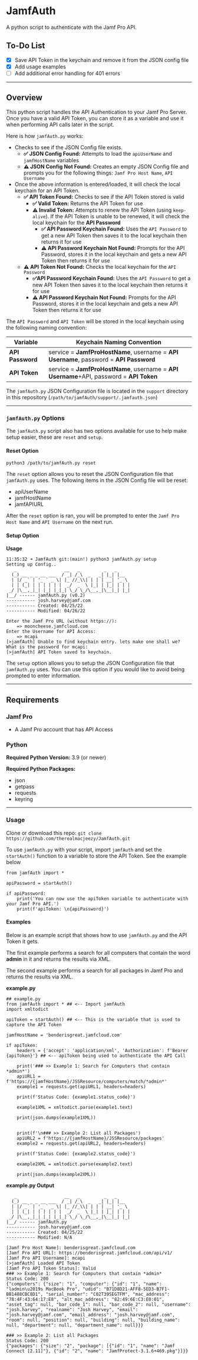 # JamfAuth

A python script to authenticate with the Jamf Pro API.

## To-Do List
 - [x] Save API Token in the keychain and remove it from the JSON config file
 - [x] Add usage examples
 - [ ] Add additional error handling for 401 errors

---

## Overview
This python script handles the API Authentication to your Jamf Pro Server. Once you have a valid API Token, you can store it as a variable and use it when performing API calls later in the script.

Here is how `jamfAuth.py` works:
 - Checks to see if the JSON Config file exists. 
   - **✅ JSON Config Found:** Attempts to load the `apiUserName` and `jamfHostName` variables
   - **⚠️ JSON Config Not Found:** Creates an empty JSON Config file and prompts you for the following things: `Jamf Pro Host Name`, `API Username`
 - Once the above information is entered/loaded, it will check the local keychain for an API Token.
   - **✅ API Token Found:** Checks to see if the API Token stored is valid
     - **✅ Valid Token:** Returns the API Token for use
     - **⚠️ Invalid Token:** Attempts to renew the API Token (using `keep-alive`). If the API Token is unable to be renewed, it will check the local keychain for the **API Password**
       - **✅ API Password Keychain Found:** Uses the `API Password` to get a new API Token then saves it to the local keychain then returns it for use
       - **⚠️ API Password Keychain Not Found:** Prompts for the API Password, stores it in the local keychain and gets a new API Token then returns it for use
   - **⚠️ API Token Not Found:** Checks the local keychain for the `API Password`
       - **✅API Password Keychain Found:** Uses the `API Password` to get a new API Token then saves it to the local keychain then returns it for use
       - **⚠️ API Password Keychain Not Found:** Prompts for the API Password, stores it in the local keychain and gets a new API Token then returns it for use



The `API Password` and `API Token` will be stored in the local keychain using the following naming convention:

**Variable** | **Keychain Naming Convention**
---------------- | --------------
**API Password** | service = **JamfProHostName**, username = **API Username**, password = **API Password**
**API Token** | service = **JamfProHostName**, username = **API Username**+API, password = **API Token**


The `jamfAuth.py` JSON Configuration file is located in the `support` directory in this repository (`/path/to/jamfAuth/support/.jamfauth.json`)

---
### `jamfAuth.py` Options
The `jamfAuth.py` script also has two options available for use to help make setup easier, these are `reset` and `setup`.

#### Reset Option
```#usage
python3 /path/to/jamfAuth.py reset
```

The `reset` option allows you to reset the JSON Configuration file that `jamfAuth.py` uses. The following items in the JSON Config file will be reset:
 - apiUserName
 - jamfHostName
 - jamfAPIURL

After the `reset` option is ran, you will be prompted to enter the `Jamf Pro Host Name` and `API Username` on the next run.

#### Setup Option
**Usage**
```
11:35:32 ➜ JamfAuth git:(main!) python3 jamfAuth.py setup
Setting up Config..
   _                  __   _         _   _
  (_) __ _ _ __ ___  / _| /_\  _   _| |_| |__
  | |/ _` | '_ ` _ \| |_ //_\\| | | | __| '_ \
  | | (_| | | | | | |  _/  _  \ |_| | |_| | | |
 _/ |\__,_|_| |_| |_|_| \_/ \_/\__,_|\__|_| |_|
|__/ ------ jamfAuth.py (v0.2)
----------- josh.harvey@jamf.com
----------- Created: 04/25/22
----------- Modified: 04/26/22

Enter the Jamf Pro URL (without https://):
	=> mooncheese.jamfcloud.com
Enter the Username for API Access:
	=> mcapi
[>jamfAuth] Unable to find keychain entry. lets make one shall we?
What is the password for mcapi:
[>jamfAuth] API Token saved to keychain.
```

The `setup` option allows you to setup the JSON Configuration file that `jamfAuth.py` uses. You can use this option if you would like to avoid being prompted to enter information. 

---
## Requirements
### Jamf Pro
 - A Jamf Pro account that has API Access

### Python
**Required Python Version:** 3.9 (or newer)

**Required Python Packages:**
 - json
 - getpass
 - requests
 - keyring

---
### Usage
Clone or download this repo: `git clone https://github.com/therealmacjeezy/JamfAuth.git`

To use `jamfAuth.py` with your script, import `jamfAuth` and set the `startAuth()` function to a variable to store the API Token. See the example below

```
from jamfAuth import *

apiPassword = startAuth()

if apiPassword:
    print('You can now use the apiToken variable to authenticate with your Jamf Pro API.')
    print(f'apiToken: \n{apiPassword}')
```

#### Examples
Below is an example script that shows how to use `jamfAuth.py` and the API Token it gets. 

The first example performs a search for all computers that contain the word **admin** in it and returns the results via XML.

The second example performs a search for all packages in Jamf Pro and returns the results via XML.

**example.py**
```
## example.py
from jamfAuth import * ## <-- Import jamfAuth
import xmltodict

apiToken = startAuth() ## <-- This is the variable that is used to capture the API Token

jamfHostName = 'benderisgreat.jamfcloud.com'

if apiToken:
    headers = {'accept': 'application/xml', 'Authorization': f'Bearer {apiToken}'} ## <-- apiToken being used to authenticate the API Call

    print('### >> Example 1: Search for Computers that contain *admin*')
    apiURL1 = f'https://{jamfHostName}/JSSResource/computers/match/*admin*'
    example1 = requests.get(apiURL1, headers=headers)

    print(f'Status Code: {example1.status_code}')

    example1XML = xmltodict.parse(example1.text)

    print(json.dumps(example1XML))


    print(f'\n### >> Example 2: List all Packages')
    apiURL2 = f'https://{jamfHostName}/JSSResource/packages'
    example2 = requests.get(apiURL2, headers=headers)

    print(f'Status Code: {example2.status_code}')
    
    example2XML = xmltodict.parse(example2.text)

    print(json.dumps(example2XML))
```

**example.py Output**
```10:43:37 ➜ JamfAuth git:(main!?) python3 example.py
   _                  __   _         _   _
  (_) __ _ _ __ ___  / _| /_\  _   _| |_| |__
  | |/ _` | '_ ` _ \| |_ //_\\| | | | __| '_ \
  | | (_| | | | | | |  _/  _  \ |_| | |_| | | |
 _/ |\__,_|_| |_| |_|_| \_/ \_/\__,_|\__|_| |_|
|__/ ------ jamfAuth.py
----------- josh.harvey@jamf.com
----------- Created: 04/25/22
----------- Modified: N/A

[Jamf Pro Host Name]: benderisgreat.jamfcloud.com
[Jamf Pro API URL]: https://benderisgreat.jamfcloud.com/api/v1/
[Jamf Pro API Username]: mcapi
[>jamfAuth] Loaded API Token
[Jamf Pro API Token Status]: Valid
### >> Example 1: Search for Computers that contain *admin*
Status Code: 200
{"computers": {"size": "1", "computer": {"id": "1", "name": "ladmin\u2019s MacBook Pro", "udid": "B71D8D21-AFF8-5ED3-B7F1-BB1488CBC8D1", "serial_number": "C02T39SEGTFM", "mac_address": "78:4F:43:64:17:E8", "alt_mac_address": "82:49:6E:C3:E0:01", "asset_tag": null, "bar_code_1": null, "bar_code_2": null, "username": "josh.harvey", "realname": "Josh Harvey", "email": "josh.harvey@jamf.com", "email_address": "josh.harvey@jamf.com", "room": null, "position": null, "building": null, "building_name": null, "department": null, "department_name": null}}}

### >> Example 2: List all Packages
Status Code: 200
{"packages": {"size": "2", "package": [{"id": "1", "name": "Jamf Connect [2.11]"}, {"id": "2", "name": "JamfProtect-3.1.6+469.pkg"}]}}
```
